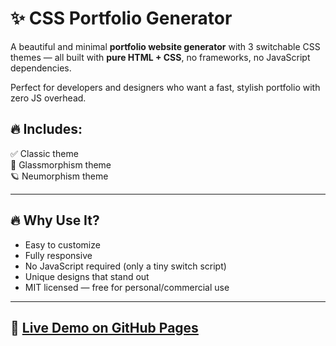 # ✨ CSS Portfolio Generator

A beautiful and minimal **portfolio website generator** with 3 switchable CSS themes — all built with **pure HTML + CSS**, no frameworks, no JavaScript dependencies.

Perfect for developers and designers who want a fast, stylish portfolio with zero JS overhead.

## 🔥 Includes:

✅ Classic theme  
🧊 Glassmorphism theme  
🪐 Neumorphism theme  

---

## 🔥 Why Use It?

- Easy to customize
- Fully responsive
- No JavaScript required (only a tiny switch script)
- Unique designs that stand out
- MIT licensed — free for personal/commercial use

---

## 🚀 [Live Demo on GitHub Pages](https://github.com/miladkhorrame/css-portfolio-generator/)

